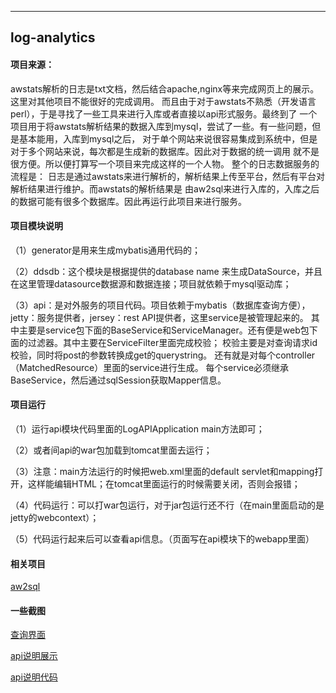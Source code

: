 ----------------
log-analytics
-----------------

#### 项目来源：
 awstats解析的日志是txt文档，然后结合apache,nginx等来完成网页上的展示。这里对其他项目不能很好的完成调用。
 而且由于对于awstats不熟悉（开发语言perl），于是寻找了一些工具来进行入库或者直接以api形式服务。最终到了
 一个项目用于将awstats解析结果的数据入库到mysql，尝试了一些。有一些问题，但是基本能用，入库到mysql之后，
 对于单个网站来说很容易集成到系统中，但是对于多个网站来说，每次都是生成新的数据库。因此对于数据的统一调用
 就不是很方便。所以便打算写一个项目来完成这样的一个人物。
 整个的日志数据服务的流程是：
 日志是通过awstats来进行解析的，解析结果上传至平台，然后有平台对解析结果进行维护。而awstats的解析结果是
 由aw2sql来进行入库的，入库之后的数据可能有很多个数据库。因此再运行此项目来进行服务。


#### 项目模块说明
（1）generator是用来生成mybatis通用代码的；

（2）ddsdb：这个模块是根据提供的database name 来生成DataSource，并且在这里管理datasource数据源和数据连接；项目就依赖于mysql驱动库；

（3）api：是对外服务的项目代码。项目依赖于mybatis（数据库查询方便），jetty：服务提供者，jersey：rest API提供者，这里service是被管理起来的。
其中主要是service包下面的BaseService和ServiceManager。还有便是web包下面的过滤器。其中主要在ServiceFilter里面完成校验；
校验主要是对查询请求id校验，同时将post的参数转换成get的querystring。
还有就是对每个controller（MatchedResource）里面的service进行生成。
每个service必须继承BaseService，然后通过sqlSession获取Mapper信息。



#### 项目运行
（1）运行api模块代码里面的LogAPIApplication main方法即可；

（2）或者间api的war包加载到tomcat里面去运行；

（3）注意：main方法运行的时候把web.xml里面的default servlet和mapping打开，这样能编辑HTML；在tomcat里面运行的时候需要关闭，否则会报错；

（4）代码运行：可以打war包运行，对于jar包运行还不行（在main里面启动的是jetty的webcontext）；

（5）代码运行起来后可以查看api信息。（页面写在api模块下的webapp里面）

#### 相关项目
[aw2sql](https://github.com/zw231212/aw2sql)


#### 一些截图

[查询界面](./screenshots/api/查询api页面.png)

[api说明展示](./screenshots/api/api说明页面.png)

[api说明代码](./screenshots/api/api说明代码.png)
